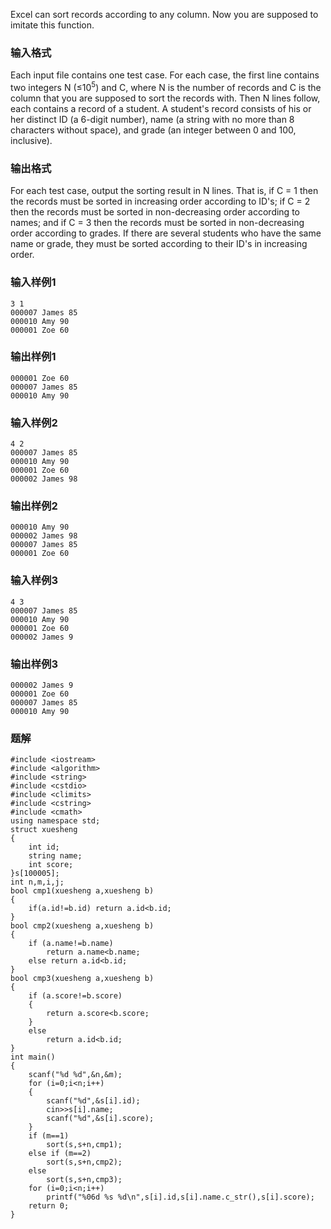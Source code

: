 Excel can sort records according to any column. Now you are supposed to imitate this function.
### 输入格式
Each input file contains one test case. For each case, the first line contains two integers N (≤10<sup>5</sup>) and C, where N is the number of records and C is the column that you are supposed to sort the records with. Then N lines follow, each contains a record of a student. A student's record consists of his or her distinct ID (a 6-digit number), name (a string with no more than 8 characters without space), and grade (an integer between 0 and 100, inclusive).
### 输出格式
For each test case, output the sorting result in N lines. That is, if C = 1 then the records must be sorted in increasing order according to ID's; if C = 2 then the records must be sorted in non-decreasing order according to names; and if C = 3 then the records must be sorted in non-decreasing order according to grades. If there are several students who have the same name or grade, they must be sorted according to their ID's in increasing order.
### 输入样例1
```
3 1
000007 James 85
000010 Amy 90
000001 Zoe 60
```
### 输出样例1
```
000001 Zoe 60
000007 James 85
000010 Amy 90
```
### 输入样例2
```
4 2
000007 James 85
000010 Amy 90
000001 Zoe 60
000002 James 98
```
### 输出样例2
```
000010 Amy 90
000002 James 98
000007 James 85
000001 Zoe 60
```
### 输入样例3
```
4 3
000007 James 85
000010 Amy 90
000001 Zoe 60
000002 James 9
```
### 输出样例3
```
000002 James 9
000001 Zoe 60
000007 James 85
000010 Amy 90
```

### 题解
```
#include <iostream>
#include <algorithm>
#include <string>
#include <cstdio>
#include <climits>
#include <cstring>
#include <cmath>
using namespace std;
struct xuesheng
{
    int id;
    string name;
    int score;
}s[100005];
int n,m,i,j;
bool cmp1(xuesheng a,xuesheng b)
{
    if(a.id!=b.id) return a.id<b.id;
}
bool cmp2(xuesheng a,xuesheng b)
{
    if (a.name!=b.name)
        return a.name<b.name;
    else return a.id<b.id;
}
bool cmp3(xuesheng a,xuesheng b)
{
    if (a.score!=b.score)
    {
        return a.score<b.score;
    }
    else
        return a.id<b.id;
}
int main()
{
    scanf("%d %d",&n,&m);
    for (i=0;i<n;i++)
    {
        scanf("%d",&s[i].id);
        cin>>s[i].name;
        scanf("%d",&s[i].score);
    }
    if (m==1)
        sort(s,s+n,cmp1);
    else if (m==2)
        sort(s,s+n,cmp2);
    else
        sort(s,s+n,cmp3);
    for (i=0;i<n;i++)
        printf("%06d %s %d\n",s[i].id,s[i].name.c_str(),s[i].score);
    return 0;
}
```
